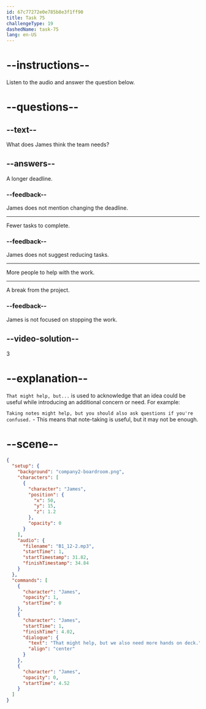 ```yaml
---
id: 67c77272e0e785b8e3f1ff90
title: Task 75
challengeType: 19
dashedName: task-75
lang: en-US
---
```


<!-- (Audio) James: That might help, but we also need more hands on deck. -->

# --instructions--

Listen to the audio and answer the question below.  

# --questions--

## --text--

What does James think the team needs?  

## --answers--

A longer deadline.

### --feedback--

James does not mention changing the deadline.

---

Fewer tasks to complete.  

### --feedback--

James does not suggest reducing tasks.

---

More people to help with the work.  

---

A break from the project.  

### --feedback--

James is not focused on stopping the work.  

## --video-solution--

3  

# --explanation--

`That might help, but...` is used to acknowledge that an idea could be useful while introducing an additional concern or need. For example:

`Taking notes might help, but you should also ask questions if you're confused.` - This means that note-taking is useful, but it may not be enough.

# --scene--

```json
{
  "setup": {
    "background": "company2-boardroom.png",
    "characters": [
      {
        "character": "James",
        "position": {
          "x": 50,
          "y": 15,
          "z": 1.2
        },
        "opacity": 0
      }
    ],
    "audio": {
      "filename": "B1_12-2.mp3",
      "startTime": 1,
      "startTimestamp": 31.82,
      "finishTimestamp": 34.84
    }
  },
  "commands": [
    {
      "character": "James",
      "opacity": 1,
      "startTime": 0
    },
    {
      "character": "James",
      "startTime": 1,
      "finishTime": 4.02,
      "dialogue": {
        "text": "That might help, but we also need more hands on deck.",
        "align": "center"
      }
    },
    {
      "character": "James",
      "opacity": 0,
      "startTime": 4.52
    }
  ]
}
```
